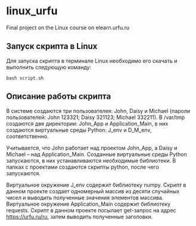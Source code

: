 # linux_urfu
Final project on the Linux course on elearn.urfu.ru

## Запуск скрипта в Linux

Для запуска скрипта в терминале Linux необходимо его скачать и выполнить следующую команду:
```
bash script.sh
```

## Описание работы скрипта

В системе создаются три пользователея: John,  Daisy  и Michael (пароли пользователей: John 123321; Daisy 321123; Michael 332211).
В /var/tmp создаются две директории: John_App и Application_Main, в них создаются виртуальные среды Python: J_env и D_M_env, соответственно. 

Учитывается, что John работает над проектом  John_App, а Daisy и Michael – над Application_Main.
Созданные виртуальные среды Python запускаются, в них устанавливаются необходимые библиотеки.
В папках с проектами создаются скрипты python, после чего запускаются.

Виртуальное окружение J_env содержит библиотеку numpy. Скрипт в данном проекте создает одномерный массив из десяти случайных чисел и выводить полученные значения элементов массива.
Виртуальное окружение Application_Main содержит библиотеку requests. Скрипт в данном проекте посылает get-запрос на адрес https://urfu.ru/ru, затем выводить полученные заголовки.
